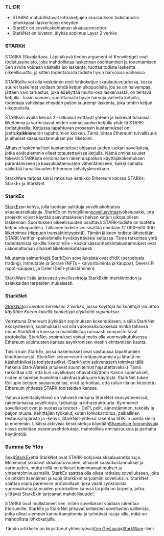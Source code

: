 ### TL;DR

* STARKit mahdollistavat lohkoketjujen skaalauksen todistamalla tehokkaasti laskentojen eheyden
* StarkEx on sovelluskohtainen skaalausmoottori
* StarkNet on luvaton, älykäs sopimus Layer 2 verkko

### **STARKit**

STARKit (Skaalattava, Läpinäkyvä tiedon argument of Knowledge) ovat todistusaineisto, joka mahdollistaa laskennan osoittamisen ja todentamisen. Sen avulla voidaan käsitellä iso laskenta, tuottaa todiste laskenta oikeellisuutta, ja sitten todentamalla todiste hyvin harvoissa vaiheissa.

STARKeilla voi olla keskeinen rooli lohkoketjun skaalautuvuudessa, koska suuret laskelmat voidaan tehdä ketjun ulkopuolella, jos se on halvempaa, jättäen vain tarkastus, joka edellyttää murto-osa laskennasta, on tehtävä ketjulla. Toisin sanoen, suorittamalla hyvin harvoja vaiheita ketjulla, todentaja vahvistaa eheyden paljon suurempi laskenta, joka tehtiin ketjun ulkopuolella.

STARKsin avulla kerros 2 -ratkaisut erittävät yhteen ja laskevat tuhansia liiketoimia ja varmistavat niiden voimassaolon ketjulla yhdellä STARK-todistuksella. Ketjussa tapahtuvan prosessin kustannukset on jaettu**kaikkien**erän tapahtumien kesken. Tämä johtaa Ethereum turvallisuus ja alhaiset kaasukustannukset per liiketoimi.

Alhaiset laskennalliset kustannukset ohjaavat uuden luokan sovelluksia, jotka eivät aiemmin olleet toteutettavissa ketjulla. Nämä ominaisuudet tekevät STARKista erinomaisen rakennuspalikan käyttäjäkokemuksen parantamiseen ja kaasukustannusten vähentämiseen, kaikki samalla säilyttää turvallisuuden Ethereum selvityskerroksen.

StarkWare tarjoaa kaksi ratkaisua asteikko Ethereum kanssa STARKs: StarkEx ja StarkNet.

### **StarkEx**

[StarkEx](https://starkware.co/starkex/)on kehys, jolla luodaan sallittuja sovelluskohtaisia skaalausratkaisuja. StarkEx on hyödyllinen[sovellusvirtaa](https://docs.starkware.co/starkex-v4/starkex-deep-dive/regular-flows)työkalupakki, jota projektit voivat käyttää saavuttaakseen halvan ketjun ulkopuolisen laskennan. Suorituksen oikeellisuuden osoittava STARK-todiste on tuotettu ketjun ulkopuolella. Tällainen todiste voi sisältää enintään 12 000–500 000 liiketoimea (riippuen transaktiotyypistä). Tämän jälkeen todiste lähetetään STARK Verifier -palvelimelle hyväksyttäväksi ketjussa. Tämä tarkoittaa yhtä todentamista kaikille liiketoimille – koska kaasunhankintakustannukset ovat uskomattoman alhaiset liiketoimikohtaisesti.

Muutamia esimerkkejä StarkExin sovelluksista ovat dYdX (perpetuals trading), Immutable ja Sorare (NFTs – kaivostoiminta ja kauppa), DeversiFi (spot-kauppa), ja Celer (DeFi-yhdistäminen).

StarkWare lisää jatkuvasti sovellusvirtoja StarkExiin markkinoiden ja asiakkaiden tarpeiden mukaisesti.

### **StarkNet**

*[StarkNet](https://starkware.co/starknet/)on luvaton kerroksen 2 verkko, jossa käyttäjä tai kehittäjä voi ottaa käyttöön Kairon kielellä kehitettyjä älykkäitä sopimuksia.*

Verrattuna Ethereum älykkään sopimuksen kokemukseen, sisällä StarkNet ekosysteemin, sopimuksesi voi olla vuorovaikutuksessa minkä tahansa muun StarkNetin kanssa ja mahdollistaa runsaasti kompostoitavat protokollat. StarkNet-sopimukset voivat myös olla vuorovaikutuksessa Ethereum sopimusten kanssa asynkronisen viestin ohittamisen kautta.

Toisin kuin StarkEx, jossa hakemukset ovat vastuussa tapahtumien lähettämisestä, StarkNet-sekvensserit erätapahtumista ja lähetä ne käsiteltäviksi ja todistettaviksi. (StarkNetin sekvensserit toimivat tällä hetkellä StarkWarella ja tulevat suunnitelmat hajautettavaksi.) Tämä tarkoittaa sitä, että kun sovellukset ottavat käyttöön Kairon sopimukset, niiden ei tarvitse huolehtia lisäinfrastruktuurin käytöstä. StarkNet tukee Rollupin tietojen saatavuustilaa, mikä tarkoittaa, että rullan tila on kirjoitettu Ethereum yhdessä STARK todisteiden kanssa.

Valtava kehittäjäyhteisö on vahvasti mukana StarkNet-ekosysteemissä, rakentamassa sovelluksia, työkaluja ja infrastruktuuria. Kymmenet sovellukset ovat jo suorassa testnet - DeFi, pelit, äänestäminen, tekoäly ja paljon muuta. Kehittäjien työkalut, kuten lohkokartoitus, paikallinen testausympäristö ja -kehys, StarkNet-yhteisö rakentaa SDK: n useita kieliä ja enemmän. Lisäksi aktiivisia keskusteluja käydään[Shamansin foorumissa](https://community.starknet.io/)ja niissä esitetään parannusehdotuksia, mahdollisia ominaisuuksia ja parhaita käytäntöjä.

### **Summa Se Ylös**

Sekä[StarkEx](https://youtu.be/P-qoPVoneQA)että StarkNet ovat STARK-pohjaisia skaalausratkaisuja. Molemmat takaavat skaalautuvuuden, alhaiset kaasukustannukset ja varmuuden, mutta niillä on erilaiset toimintavaatimukset ja yhteentoimivuusmallit. StarkEx saattaa olla oikea ratkaisu sovellukseen, joka on pitkälti itsenäinen ja sopii StarkExin tarjoamiin sovelluksiin. StarkNet saattaa sopia paremmin protokollaan, joka vaatii synkronista vuorovaikutusta muiden protokollien kanssa tai jolla on tarpeita, jotka ylittävät StarkExin tarjoamat mahdollisuudet.

STARKit ovat mullistaneet sen, miten sovellukset voidaan rakentaa Eteriumille. StarkEx ja StarkNet jatkavat sellaisten sovellusten sallimista, jotka olivat aiemmin kannattamattomia ja työntävät rajoja sille, mikä on mahdollista lohkoketjulla.

Tämän artikkelin on kirjoittanut yhteistyössä[Tim Gestson](https://twitter.com/IcemanTim)ja[StarkWare](https://starkware.co/)-tiimi